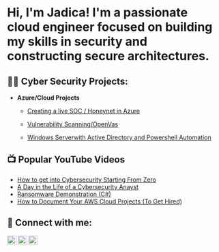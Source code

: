 <h1>Hi, I'm Jadica! I'm a passionate cloud engineer focused on building my skills in security and constructing secure architectures. 
<h2>👨‍💻 Cyber Security Projects:</h2>

- <b>Azure/Cloud Projects</b>
  - [Creating a live SOC / Honeynet in Azure](https://github.com/Knighthawk76/Azure-Honeynet)
 
  - [Vulnerability Scanning/OpenVas](https://github.com/Knighthawk76/Vulnerability-Scanning)
  - [Windows Serverwith Active Directory and Powershell Automation](https://github.com/Knighthawk76/Windows-Server-With-Active-Directory)
<h2>📺 Popular YouTube Videos</h2>

- [How to get into Cybersecurity Starting From Zero](https://www.youtube.com/watch?v=a83ASGn_V_s)
- [A Day in the Life of a Cybersecurity Anayst](https://www.youtube.com/watch?v=uHy3oM7NnoU)
- [Ransomware Demonstration (C#)](https://www.youtube.com/watch?v=OfvdQeh79s0)
- [How to Document Your AWS Cloud Projects (To Get Hired)](https://www.youtube.com/watch?v=bBo8iF7SjpY)

<h2> 🤳 Connect with me:</h2>

[<img align="left" alt="JoshMadakor | Twitter" width="22px" src="https://cdn.jsdelivr.net/npm/simple-icons@v3/icons/twitter.svg" />][twitter]
[<img align="left" alt="JoshMadakor | LinkedIn" width="22px" src="https://cdn.jsdelivr.net/npm/simple-icons@v3/icons/linkedin.svg" />][linkedin]
[<img align="left" alt="JoshMadakor | Instagram" width="22px" src="https://cdn.jsdelivr.net/npm/simple-icons@v3/icons/instagram.svg" />][instagram]

[twitter]: https://twitter.com/jblade1
[instagram]: https://www.instagram.com/jblade1/
[linkedin]: https://linkedin.com/in/jadicamurray


